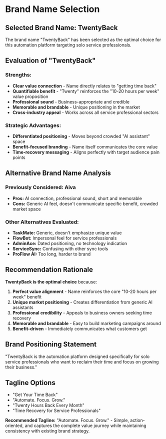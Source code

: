 # Brand Name Selection

## Selected Brand Name: TwentyBack

The brand name "TwentyBack" has been selected as the optimal choice for this automation platform targeting solo service professionals.

## Evaluation of "TwentyBack"

### Strengths:
- **Clear value connection** - Name directly relates to "getting time back"
- **Quantifiable benefit** - "Twenty" reinforces the "10-20 hours per week" value proposition
- **Professional sound** - Business-appropriate and credible
- **Memorable and brandable** - Unique positioning in the market
- **Cross-industry appeal** - Works across all service professional sectors

### Strategic Advantages:
- **Differentiated positioning** - Moves beyond crowded "AI assistant" space
- **Benefit-focused branding** - Name itself communicates the core value
- **Time-recovery messaging** - Aligns perfectly with target audience pain points

## Alternative Brand Name Analysis

### Previously Considered: Aiva
- **Pros:** AI connection, professional sound, short and memorable
- **Cons:** Generic AI feel, doesn't communicate specific benefit, crowded market space

### Other Alternatives Evaluated:
- **TaskMate:** Generic, doesn't emphasize unique value
- **FlowBot:** Impersonal feel for service professionals
- **AdminAce:** Dated positioning, no technology indication
- **ServiceSync:** Confusing with other sync tools
- **ProFlow AI:** Too long, harder to brand

## Recommendation Rationale

**TwentyBack is the optimal choice** because:

1. **Perfect value alignment** - Name reinforces the core "10-20 hours per week" benefit
2. **Unique market positioning** - Creates differentiation from generic AI assistants
3. **Professional credibility** - Appeals to business owners seeking time recovery
4. **Memorable and brandable** - Easy to build marketing campaigns around
5. **Benefit-driven** - Immediately communicates what customers get

## Brand Positioning Statement

"TwentyBack is the automation platform designed specifically for solo service professionals who want to reclaim their time and focus on growing their business."

## Tagline Options

- "Get Your Time Back"
- "Automate. Focus. Grow."
- "Twenty Hours Back Every Month"
- "Time Recovery for Service Professionals"

**Recommended Tagline:** "Automate. Focus. Grow." - Simple, action-oriented, and captures the complete value journey while maintaining consistency with existing brand strategy.
